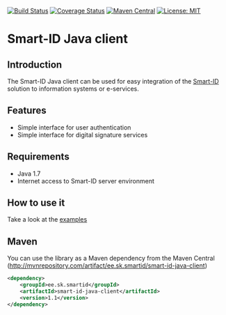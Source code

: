 
[![Build Status](https://travis-ci.org/SK-EID/smart-id-java-client.svg?branch=master)](https://travis-ci.org/SK-EID/smart-id-java-client)
[![Coverage Status](https://img.shields.io/codecov/c/github/SK-EID/smart-id-java-client.svg)](https://codecov.io/github/SK-EID/smart-id-java-client/)
[![Maven Central](https://maven-badges.herokuapp.com/maven-central/ee.sk.smartid/smart-id-java-client/badge.svg)](https://maven-badges.herokuapp.com/maven-central/ee.sk.smartid/smart-id-java-client)
[![License: MIT](https://img.shields.io/github/license/mashape/apistatus.svg)](https://opensource.org/licenses/MIT)

# Smart-ID Java client

## Introduction

The Smart-ID Java client can be used for easy integration of the [Smart-ID](https://www.smart-id.com) solution to information systems or e-services.


## Features

* Simple interface for user authentication
* Simple interface for digital signature services

## Requirements

* Java 1.7
* Internet access to Smart-ID server environment

## How to use it

Take a look at the [examples](https://github.com/SK-EID/smart-id-java-client/wiki/Examples-of-using-it)

## Maven
You can use the library as a Maven dependency from the Maven Central (http://mvnrepository.com/artifact/ee.sk.smartid/smart-id-java-client)

```xml
<dependency>
    <groupId>ee.sk.smartid</groupId>
    <artifactId>smart-id-java-client</artifactId>
    <version>1.1</version>
</dependency>
```